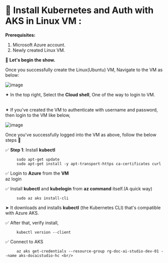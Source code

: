 🔹 **Install Kubernetes and Auth with AKS in Linux VM** : <br/>
   ==============================================================

**Prerequisites:** <br/>
1. Microsoft Azure account. <br/>
2. Newly created Linux VM. <br/>

🔹 **Let's begin the show.** <br/>

 Once you successfully create the Linux(Ubuntu) VM, Navigate to the VM as below: <br/>

 ![image](https://github.com/user-attachments/assets/62d74bef-5fc8-4125-a662-468d6f7c4d8d)  <br/>

 ✦ In the top right, Select the **Cloud shell**, One of the way to login to VM. <br/> <br/>

 ✦ If you've created the VM to authenticate with username and password, then login to the VM like below, <br/>

 ![image](https://github.com/user-attachments/assets/3773d216-7978-418c-9a01-4706fdd96621) <br/>

Once you've successfully logged into the VM as above, follow the below steps 🔽 <br/>

 ✅ **Step 1**: Install **kubectl** <br/>
 
         sudo apt-get update 
         sudo apt-get install -y apt-transport-https ca-certificates curl 

 ✅ Login to **Azure** from the **VM** <br/>
         az login 

 ✅ Install **kubectl** and **kubelogin** from **az command** itself.(A quick way) <br/>   
 
         sudo az aks install-cli 

➤ It downloads and installs **kubectl** (the Kubernetes CLI) that's compatible with Azure AKS. <br/>

 ✅   After that, verify install, <br/>
 
         kubectl version --client 

 ✅   Connect to AKS <br/>
 
         az aks get-credentials --resource-group rg-doc-ai-studio-dev-01 --name aks-docaistudio-hc <br/>
 

